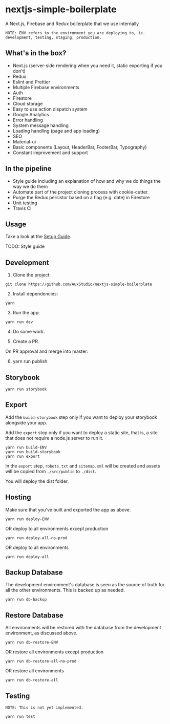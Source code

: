 # nextjs-simple-boilerplate

A Next.js, Firebase and Redux boilerplate that we use internally

`NOTE: ENV refers to the environment you are deploying to, ie. development, testing, staging, production.`

## What's in the box?

- Next.js (server-side rendering when you need it, static exporting if you don't)
- Redux
- Eslint and Prettier
- Multiple Firebase environments
- Auth
- Firestore
- Cloud storage
- Easy to use action dispatch system
- Google Analytics
- Error handling
- System message handling
- Loading handling (page and app loading)
- SEO
- Material-ui
- Basic components (Layout, HeaderBar, FooterBar, Typography)
- Constant improvement and support

## In the pipeline

- Style guide including an explanation of how and why we do things the way we do them
- Automate part of the project cloning process with cookie-cutter.
- Purge the Redux persistor based on a flag (e.g. date) in Firestore
- Unit testing
- Travis CI

## Usage

Take a look at the [Setup Guide](./docs/SETUP_GUIDE.md).

TODO: Style guide

## Development

1. Clone the project:

```
git clone https://github.com/AuxStudio/nextjs-simple-boilerplate
```

2. Install dependencies:

```
yarn
```

3. Run the app:

```
yarn run dev
```

4. Do some work.

5. Create a PR.

On PR approval and merge into master:

6. yarn run publish

## Storybook

```
yarn run storybook
```

## Export

Add the `build-storybook` step only if you want to deploy your storybook alongside your app.

Add the `export` step only if you want to deploy a static site, that is, a site that does not require a node.js server to run it.

```
yarn run build-ENV
yarn run build-storybook
yarn run export
```

In the `export` step, `robots.txt` and `sitemap.xml` will be created and assets will be copied from `./src/public` to `./dist`.

You will deploy the dist folder.

## Hosting

Make sure that you've built and exported the app as above.

```
yarn run deploy-ENV
```

OR deploy to all environments except production

```
yarn run deploy-all-no-prod
```

OR deploy to all environments

```
yarn run deploy-all
```

## Backup Database

The development environment's database is seen as the source of truth for all the other environments. This is backed up as needed.

```
yarn run db-backup
```

## Restore Database

All environments will be restored with the database from the development environment, as discussed above.

```
yarn run db-restore-ENV
```

OR restore all environments except production

```
yarn run db-restore-all-no-prod
```

OR restore all environments

```
yarn run db-restore-all
```

## Testing

`NOTE: This is not yet implemented.`

```
yarn run test
```
